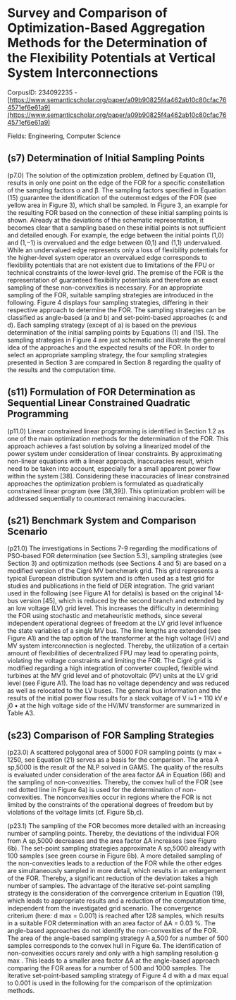 # Survey and Comparison of Optimization-Based Aggregation Methods for the Determination of the Flexibility Potentials at Vertical System Interconnections

CorpusID: 234092235 - [https://www.semanticscholar.org/paper/a09b90825f4a462ab10c80cfac764571ef6e61a9](https://www.semanticscholar.org/paper/a09b90825f4a462ab10c80cfac764571ef6e61a9)

Fields: Engineering, Computer Science

## (s7) Determination of Initial Sampling Points
(p7.0) The solution of the optimization problem, defined by Equation (1), results in only one point on the edge of the FOR for a specific constellation of the sampling factors α and β. The sampling factors specified in Equation (15) guarantee the identification of the outermost edges of the FOR (see yellow area in Figure 3), which shall be sampled. In Figure 3, an example for the resulting FOR based on the connection of these initial sampling points is shown. Already at the deviations of the schematic representation, it becomes clear that a sampling based on these initial points is not sufficient and detailed enough. For example, the edge between the initial points (1,0) and (1,−1) is overvalued and the edge between (0,1) and (1,1) undervalued. While an undervalued edge represents only a loss of flexibility potentials for the higher-level system operator an overvalued edge corresponds to flexibility potentials that are not existent due to limitations of the FPU or technical constraints of the lower-level grid. The premise of the FOR is the representation of guaranteed flexibility potentials and therefore an exact sampling of these non-convexities is necessary. For an appropriate sampling of the FOR, suitable sampling strategies are introduced in the following. Figure 4 displays four sampling strategies, differing in their respective approach to determine the FOR. The sampling strategies can be classified as angle-based (a and b) and set-point-based approaches (c and d). Each sampling strategy (except of a) is based on the previous determination of the initial sampling points by Equations (1) and (15). The sampling strategies in Figure 4 are just schematic and illustrate the general idea of the approaches and the expected results of the FOR. In order to select an appropriate sampling strategy, the four sampling strategies presented in Section 3 are compared in Section 8 regarding the quality of the results and the computation time.
## (s11) Formulation of FOR Determination as Sequential Linear Constrained Quadratic Programming
(p11.0) Linear constrained linear programming is identified in Section 1.2 as one of the main optimization methods for the determination of the FOR. This approach achieves a fast solution by solving a linearized model of the power system under consideration of linear constraints. By approximating non-linear equations with a linear approach, inaccuracies result, which need to be taken into account, especially for a small apparent power flow within the system [38]. Considering these inaccuracies of linear constrained approaches the optimization problem is formulated as quadratically constrained linear program (see [38,39]). This optimization problem will be addressed sequentially to counteract remaining inaccuracies.
## (s21) Benchmark System and Comparison Scenario
(p21.0) The investigations in Sections 7-9 regarding the modifications of PSO-based FOR determination (see Section 5.3), sampling strategies (see Section 3) and optimization methods (see Sections 4 and 5) are based on a modified version of the Cigré MV benchmark grid. This grid represents a typical European distribution system and is often used as a test grid for studies and publications in the field of DER integration. The grid variant used in the following (see Figure A1 for details) is based on the original 14-bus version [45], which is reduced by the second branch and extended by an low voltage (LV) grid level. This increases the difficulty in determining the FOR using stochastic and metaheuristic methods, since several independent operational degrees of freedom at the LV grid level influence the state variables of a single MV bus. The line lengths are extended (see Figure A1) and the tap option of the transformer at the high voltage (HV) and MV system interconnection is neglected. Thereby, the utilization of a certain amount of flexibilities of decentralized FPU may lead to operating points, violating the voltage constraints and limiting the FOR. The Cigré grid is modified regarding a high integration of converter coupled, flexible wind turbines at the MV grid level and of photovoltaic (PV) units at the LV grid level (see Figure A1). The load has no voltage dependency and was reduced as well as relocated to the LV buses. The general bus information and the results of the initial power flow results for a slack voltage of V i=1 = 110 kV e j0 • at the high voltage side of the HV/MV transformer are summarized in Table A3.
## (s23) Comparison of FOR Sampling Strategies
(p23.0) A scattered polygonal area of 5000 FOR sampling points (y max = 1250, see Equation (21) serves as a basis for the comparison. The area A sp,5000 is the result of the NLP solved in GAMS. The quality of the results is evaluated under consideration of the area factor ∆A in Equation (66) and the sampling of non-convexities. Thereby, the convex hull of the FOR (see red dotted line in Figure 6a) is used for the determination of non-convexities. The nonconvexities occur in regions where the FOR is not limited by the constraints of the operational degrees of freedom but by violations of the voltage limits (cf. Figure 5b,c).

(p23.1) The sampling of the FOR becomes more detailed with an increasing number of sampling points. Thereby, the deviations of the individual FOR from A sp,5000 decreases and the area factor ∆A increases (see Figure 6b). The set-point sampling strategies approximate A sp,5000 already with 100 samples (see green course in Figure 6b). A more detailed sampling of the non-convexities leads to a reduction of the FOR while the other edges are simultaneously sampled in more detail, which results in an enlargement of the FOR. Thereby, a significant reduction of the deviation takes a high number of samples. The advantage of the iterative set-point sampling strategy is the consideration of the convergence criterium in Equation (19), which leads to appropriate results and a reduction of the computation time, independent from the investigated grid scenario. The convergence criterium (here: d max = 0.001) is reached after 128 samples, which results in a suitable FOR determination with an area factor of ∆A = 0.03 %. The angle-based approaches do not identify the non-convexities of the FOR. The area of the angle-based sampling strategy A a,500 for a number of 500 samples corresponds to the convex hull in Figure 6a. The identification of non-convexities occurs rarely and only with a high sampling resolution g max . This leads to a smaller area factor ∆A at the angle-based approach comparing the FOR areas for a number of 500 and 1000 samples. The iterative set-point-based sampling strategy of Figure 4 d with a d max equal to 0.001 is used in the following for the comparison of the optimization methods.
